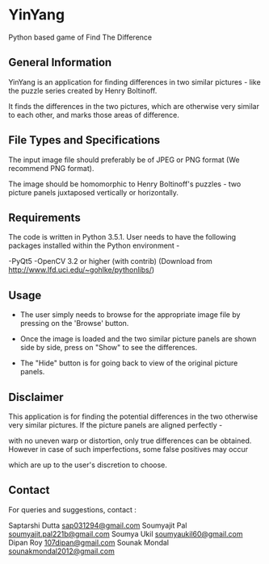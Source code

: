 # YinYang
Python based game of Find The Difference 

General Information
---------------------

YinYang is an application for finding differences in two similar pictures - like the puzzle series created by Henry Boltinoff. 

It finds the differences in the two pictures, which are otherwise very similar to each other, and marks those areas of difference.

File Types and Specifications
-------------------------------

The input image file should preferably be of JPEG or PNG format (We recommend PNG format).

The image should be homomorphic to Henry Boltinoff's puzzles - two picture panels juxtaposed vertically or horizontally.

Requirements
-------------

The code is written in Python 3.5.1. User needs to have the following packages installed within the Python environment -

-PyQt5
-OpenCV 3.2 or higher (with contrib) (Download from http://www.lfd.uci.edu/~gohlke/pythonlibs/)

Usage
------

 
- The user simply needs to browse for the appropriate image file by pressing on the 'Browse' button.

- Once the image is loaded and the two similar picture panels are shown side by side, press on "Show" to see the differences.

- The "Hide" button is for going back to view of the original picture panels.


Disclaimer
-----------

This application is for finding the potential differences in the two otherwise very similar pictures. If the picture panels are aligned perfectly - 

with no uneven warp or distortion, only true differences can be obtained. However in case of such imperfections, some false positives may occur 

which are up to the user's discretion to choose.


Contact
---------

For queries and suggestions, contact :

Saptarshi Dutta <sap031294@gmail.com>
Soumyajit Pal <soumyajit.pal221b@gmail.com>
Soumya Ukil <soumyaukil60@gmail.com>
Dipan Roy <107dipan@gmail.com>
Sounak Mondal <sounakmondal2012@gmail.com>
